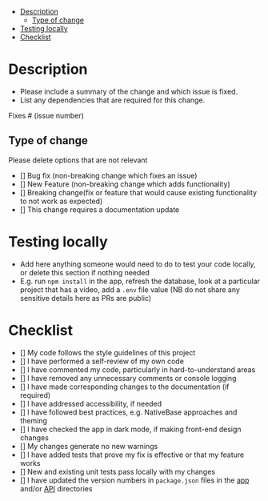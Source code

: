 - [Description](#description)
  - [Type of change](#type-of-change)
- [Testing locally](#testing-locally)
- [Checklist](#checklist)

# Description

- Please include a summary of the change and which issue is fixed.
- List any dependencies that are required for this change.

Fixes # (issue number)

## Type of change

Please delete options that are not relevant

- [] Bug fix (non-breaking change which fixes an issue)
- [] New Feature (non-breaking change which adds functionality)
- [] Breaking change(fix or feature that would cause existing functionality to not work as expected)
- [] This change requires a documentation update

# Testing locally

- Add here anything someone would need to do to test your code locally, or delete this section if nothing needed
- E.g. run `npm install` in the app, refresh the database, look at a particular project that has a video, add a `.env` file value (NB do not share any sensitive details here as PRs are public)

# Checklist

- [] My code follows the style guidelines of this project
- [] I have performed a self-review of my own code
- [] I have commented my code, particularly in hard-to-understand areas
- [] I have removed any unnecessary comments or console logging
- [] I have made corresponding changes to the documentation (if required)
- [] I have addressed accessibility, if needed
- [] I have followed best practices, e.g. NativeBase approaches and theming
- [] I have checked the app in dark mode, if making front-end design changes
- [] My changes generate no new warnings
- [] I have added tests that prove my fix is effective or that my feature works
- [] New and existing unit tests pass locally with my changes
- [] I have updated the version numbers in `package.json` files in the [app](DEPLOYMENT.md#app-deployment) and/or [API](DEPLOYMENT.md#api-deployment-on-aws) directories
